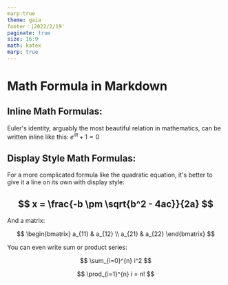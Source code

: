```yaml
---
marp:true
theme: gaia
footer：|2022/2/19'
paginate: true
size: 16:9
math: katex
marp: true
---
```


# Math Formula in Markdown

## Inline Math Formulas:

Euler's identity, arguably the most beautiful relation in mathematics, can be written inline like this: $e^{i\pi} + 1 = 0$

## Display Style Math Formulas:

For a more complicated formula like the quadratic equation, it's better to give it a line on its own with display style:

$$
x = \frac{-b \pm \sqrt{b^2 - 4ac}}{2a}
$$
---

And a matrix:

$$
\begin{bmatrix}
  a_{11} & a_{12} \\
  a_{21} & a_{22} 
\end{bmatrix}
$$

You can even write sum or product series:

$$
\sum_{i=0}^{n} i^2
$$

$$
\prod_{i=1}^{n} i = n!
$$

